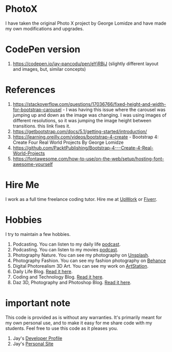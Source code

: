 # PhotoX

I have taken the original Photo X project by George Lomidze and have made my own modifications and upgrades.

# CodePen version

1. https://codepen.io/jay-pancodu/pen/eYjRBjJ (slightly different layout and images, but, similar concepts)

# References

1. https://stackoverflow.com/questions/17036766/fixed-height-and-width-for-bootstrap-carousel - I was having this issue where the carousel was jumping up and down as the image was changing. I was using images of different resolutions, so it was jumping the image height between transitions. this link fixes it.
1. https://getbootstrap.com/docs/5.1/getting-started/introduction/
1. https://learning.oreilly.com/videos/bootstrap-4-create - Bootstrap 4: Create Four Real World Projects By George Lomidze
1. https://github.com/PacktPublishing/Bootstrap-4---Create-4-Real-World-Projects
1. https://fontawesome.com/how-to-use/on-the-web/setup/hosting-font-awesome-yourself
  
# Hire Me

I work as a full time freelance coding tutor. Hire me at [UpWork](https://www.upwork.com/fl/vijayasimhabr) or [Fiverr](https://www.fiverr.com/jay_codeguy). 

# Hobbies

I try to maintain a few hobbies.

1. Podcasting. You can listen to my daily life [podcast](https://stories.thechalakas.com/listen-to-podcast/).
1. Podcasting. You can listen to my movies [podcast](https://sandkdesignstudio.in/jays-movie-podcast/).
1. Photography Nature. You can see my photography on [Unsplash](https://unsplash.com/@jay_neeruhaaku).
1. Photography Fashion. You can see my fashion photography on [Behance](https://www.behance.net/vijayasimhabr)
1. Digital Photorealism 3D Art. You can see my work on [ArtStation](https://www.artstation.com/jay_kalenildana).
1. Daily Life Blog. [Read it here](https://medium.com/the-sanguine-tech-trainer).
1. Coding and Technology Blog. [Read it here](https://medium.com/projectwt).
1.  Daz 3D, Photography and Photoshop Blog. [Read it here](https://medium.com/random-pink-hula).

# important note 

This code is provided as is without any warranties. It's primarily meant for my own personal use, and to make it easy for me share code with my students. Feel free to use this code as it pleases you.

1. Jay's [Developer Profile](https://jay-study-nildana.github.io/developerprofile)
1. Jay's [Personal Site](https://stories.thechalakas.com/)